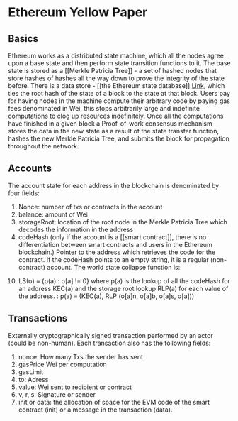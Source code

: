 # Ethereum Yellow Paper
## Basics
Ethereum works as a distributed state machine, which all the nodes agree upon a base state and then perform state transition functions to it. The base state is stored as a [[Merkle Patricia Tree]] - a set of hashed nodes that store hashes of hashes all the way down to prove the integrity of the state before. There is a data store - [[the Ethereum state database]] [Link](https://ethereum.stackexchange.com/questions/359/where-is-the-state-data-stored), which ties the root hash of the state of a block to the state at that block.
Users pay for having nodes in the machine compute their arbitrary code by paying gas fees denominated in Wei, this stops arbitrarily large and indefinite computations to clog up resources indefinitely.  Once all the computations have finished in a given block a Proof-of-work consensus mechanism stores the data in the new state as a result of the state transfer function, hashes the new Merkle Patricia Tree, and submits the block for propagation throughout the network.
## Accounts
The account state for each address in the blockchain is denominated by four fields:
1. Nonce: number of txs or contracts in the account
1. balance: amount of Wei
1. storageRoot: location of the root node in the Merkle Patricia Tree which decodes the information in the address
1. codeHash (only if the account is a [[smart contract]], there is no differentiation between smart contracts and users in the Ethereum blockchain.) Pointer to the address which retrieves the code for the contract. If the codeHash points to an empty string, it is a regular (non-contract) account.
The world state collapse function is:
10) LS(σ) ≡ {p(a) : σ\[a\] != 0}
where p(a) is the lookup of all the codeHash for an address KEC(a) and the storage root lookup RLP(a) for each value of the address. :
 p(a) ≡ (KEC(a), RLP (σ\[a\]n, σ\[a\]b, σ\[a\]s, σ\[a\]))
 ## Transactions
 Externally cryptographically signed transaction performed by an actor (could be non-human). Each transaction also has the following fields: 
 1. nonce: How many Txs the sender has sent	
 2. gasPrice Wei per computation
 3. gasLimit
 4. to: Adress
 5. value: Wei sent to recipient or contract
 6. v, r, s: Signature or sender
1. init or data: the allocation of space for the EVM code of the smart contract (init) or a message in the transaction (data).
